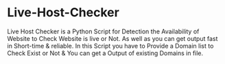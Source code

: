 # Live-Host-Checker
Live Host Checker is a Python Script for Detection the Availability of Website to Check Website is live or Not. As well as you can get output fast in Short-time & reliable. In this Script you have to Provide a Domain list to Check Exist or Not & You can get a Output of existing Domains in file.
